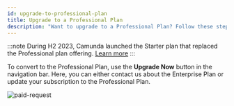 ```yaml
---
id: upgrade-to-professional-plan
title: Upgrade to a Professional Plan
description: "Want to upgrade to a Professional Plan? Follow these steps."
---
```


:::note
During H2 2023, Camunda launched the Starter plan that replaced the Professional plan offering. [Learn more](https://camunda.com/blog/2023/09/camunda-starter/)
:::

To convert to the Professional Plan, use the **Upgrade Now** button in the navigation bar. Here, you can either contact us about the Enterprise Plan or update your subscription to the Professional Plan.

![paid-request](./img/checkout.png)
